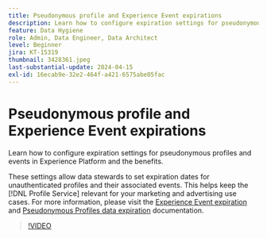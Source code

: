 ```yaml
---
title: Pseudonymous profile and Experience Event expirations
description: Learn how to configure expiration settings for pseudonymous profiles and events in Experience Platform and the benefits.
feature: Data Hygiene
role: Admin, Data Engineer, Data Architect
level: Beginner
jira: KT-15319
thumbnail: 3428361.jpeg
last-substantial-update: 2024-04-15
exl-id: 16ecab9e-32e2-464f-a421-6575abe05fac
---
```

# Pseudonymous profile and Experience Event expirations

Learn how to configure expiration settings for pseudonymous profiles and events in Experience Platform and the benefits. 

These settings allow data stewards to set expiration dates for unauthenticated profiles and their associated events. This helps keep the [!DNL Profile Service] relevant for your marketing and advertising use cases. For more information, please visit the [Experience Event expiration](https://experienceleague.adobe.com/en/docs/experience-platform/profile/event-expirations) and [Pseudonymous Profiles data expiration](https://experienceleague.adobe.com/en/docs/experience-platform/profile/event-expirations) documentation.


>[!VIDEO](https://video.tv.adobe.com/v/3428361?learn=on&enablevpops)
